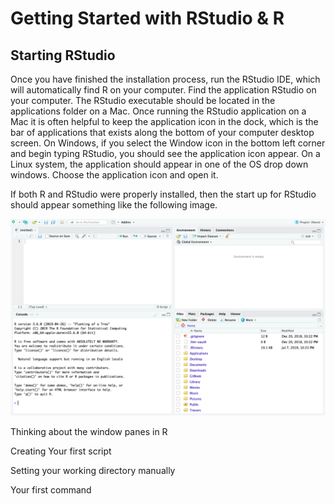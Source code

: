 # Getting Started with RStudio & R

## Starting RStudio

Once you have finished the installation process, run the RStudio IDE, which will automatically find R on your computer.  Find the application RStudio on your computer.  The RStudio executable should be located in the applications folder on a Mac.  Once running the RStudio application on a Mac it is often helpful to keep the application icon in the dock, which is the bar of applications that exists along the bottom of your computer desktop screen.  On Windows, if you select the Window icon in the bottom left corner and begin typing RStudio, you should see the application icon appear. On a Linux system, the application should appear in one of the OS drop down windows.  Choose the application icon and open it.

If both R and RStudio were properly installed, then the start up for RStudio should appear something like the following image.

![A new RStudio work session at initial startup](.gitbook/assets/rstudio.png)



Thinking about the window panes in R

Creating Your first script

Setting your working directory manually

Your first command

